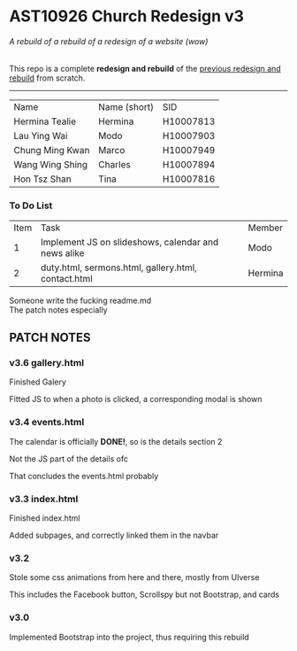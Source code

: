<h1>AST10926 Church Redesign v3</h1>
<h6>A rebuild of a rebuild of a redesign of a website (wow)</h6>
<p>This repo is a complete <b>redesign and rebuild</b> of the <a href="https://github.com/IHOKE/AST10926-Church-Website-Redesign">previous redesign and rebuild</a> from scratch.</p>
<hr>

<table>
	<tr><td>Name</td><td>Name (short)</td><td>SID</td></tr>
	<tr><td>Hermina Tealie</td><td>Hermina</td><td>H10007813</td></tr>
	<tr><td>Lau Ying Wai</td><td>Modo</td><td>H10007903</td></tr>
	<tr><td>Chung Ming Kwan</td><td>Marco</td><td>H10007949</td></tr>
	<tr><td>Wang Wing Shing</td><td>Charles</td><td>H10007894</td></tr>
	<tr><td>Hon Tsz Shan</td><td>Tina</td><td>H10007816</td></tr>
</table>

<h3>To Do List</h3>
<table>
	<tr><td>Item</td><td>Task</td><td>Member</td></tr>
	<tr><td>1</td><td>Implement JS on slideshows, calendar and news alike</td><td>Modo</td></tr>
		<tr><td>2</td><td>duty.html, sermons.html, gallery.html, contact.html</td><td>Hermina</td></tr>
</table>

<p>Someone write the fucking readme.md<br>The patch notes especially</p>

<h2>PATCH NOTES</h2>

<h3>v3.6 gallery.html</h3>
<p>Finished Galery</p>
<p>Fitted JS to when a photo is clicked, a corresponding modal is shown</p>

<h3>v3.4 events.html</h3>
<p>The calendar is officially <b>DONE!</b>, so is the details section 2</p>
<p>Not the JS part of the details ofc</p>
<p>That concludes the events.html probably</p>

<h3>v3.3 index.html</h3>
<p>Finished index.html</p>
<p>Added subpages, and correctly linked them in the navbar</p>

<h3>v3.2</h3>
<p>Stole some css animations from here and there, mostly from UIverse</p>
<p>This includes the Facebook button, Scrollspy but not Bootstrap, and cards</p>

<h3>v3.0</h3>
<p>Implemented Bootstrap into the project, thus requiring this rebuild</p>
